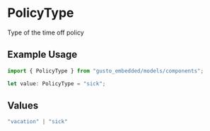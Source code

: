 # PolicyType

Type of the time off policy

## Example Usage

```typescript
import { PolicyType } from "gusto_embedded/models/components";

let value: PolicyType = "sick";
```

## Values

```typescript
"vacation" | "sick"
```